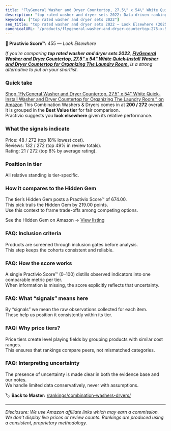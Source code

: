 ```yaml
---
title: "FlyGeneral Washer and Dryer Countertop, 27.5\" x 54\" White Quick-Install Washer and Dryer Countertop for Organizing The Laundry Room."
description: "top rated washer and dryer sets 2022: Data-driven ranking using the Practivio Score™. Positioned by quality, value, demand, findability, momentum."
keywords: ["top rated washer and dryer sets 2022"]
seo_title: "top rated washer and dryer sets 2022 — Look Elsewhere (2025)"
canonicalURL: "/products/flygeneral-washer-and-dryer-countertop-275-x-54-white-quick-install-washer-and-dryer-countertop-for-organizing-the-laundry-room-B0F1F5GZ6K/"
---
```


**🚫 Practivio Score™:** 455 — _Look Elsewhere_


*If you're comparing **top rated washer and dryer sets 2022**, **[FlyGeneral Washer and Dryer Countertop, 27.5" x 54" White Quick-Install Washer and Dryer Countertop for Organizing The Laundry Room.](https://www.amazon.com/dp/B0F1F5GZ6K?tag=practivio-20)** is a strong alternative to put on your shortlist.*
### Quick take
[Shop “FlyGeneral Washer and Dryer Countertop, 27.5" x 54" White Quick-Install Washer and Dryer Countertop for Organizing The Laundry Room.” on Amazon](https://www.amazon.com/dp/B0F1F5GZ6K?tag=practivio-20)
This Combination Washers & Dryers comes in at **200 / 272** overall.  
It is grouped in the **Best Value tier** for fair comparison.  
Practivio suggests you **look elsewhere** given its relative performance.

### What the signals indicate
Price: 48 / 272 (top 18% lowest cost).  
Reviews: 132 / 272 (top 49% in review totals).  
Rating: 21 / 272 (top 8% by average rating).  

### Position in tier
All relative standing is tier-specific.

### How it compares to the Hidden Gem
The tier’s Hidden Gem posts a Practivio Score™ of 674.00.  
This pick trails the Hidden Gem by 219.00 points.  
Use this context to frame trade-offs among competing options.  

See the Hidden Gem on Amazon → [View listing](https://www.amazon.com/dp/B01ALBMIEI?tag=practivio-20)

### FAQ: Inclusion criteria
Products are screened through inclusion gates before analysis.  
This step keeps the cohorts consistent and reliable.

### FAQ: How the score works
A single Practivio Score™ (0–100) distills observed indicators into one comparable metric per tier.  
When information is missing, the score explicitly reflects that uncertainty.

### FAQ: What “signals” means here
By “signals” we mean the raw observations collected for each item.  
These help us position it consistently within its tier.

### FAQ: Why price tiers?
Price tiers create level playing fields by grouping products with similar cost ranges.  
This ensures that rankings compare peers, not mismatched categories.

### FAQ: Interpreting uncertainty
The presence of uncertainty is made clear in both the evidence base and our notes.  
We handle limited data conservatively, never with assumptions.


🏷️ **Back to Master:** [/rankings/combination-washers-dryers/](/rankings/combination-washers-dryers/)

---
_Disclosure: We use Amazon affiliate links which may earn a commission. We don’t display live prices or review counts. Rankings are produced using a consistent, proprietary methodology._
